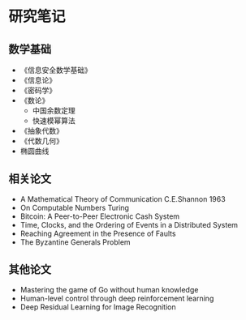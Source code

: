 # 研究笔记

[annotation]: [id] (2636cb50-f6c4-46b9-9eee-85868f8ac1ca)
[annotation]: [status] (protect)
[annotation]: [create_time] (2021-09-18 21:23:30)
[annotation]: [category] (读书笔记)
[annotation]: [tags] ()
[annotation]: [comments] (false)
[annotation]: [url] (http://blog.ccyg.studio/article/2636cb50-f6c4-46b9-9eee-85868f8ac1ca)

## 数学基础

- 《信息安全数学基础》
- 《信息论》
- 《密码学》
- 《数论》
    - 中国余数定理
    - 快速模幂算法
- 《抽象代数》
- 《代数几何》
- 椭圆曲线

## 相关论文

- A Mathematical Theory of Communication C.E.Shannon 1963
- On Computable Numbers Turing
- Bitcoin: A Peer-to-Peer Electronic Cash System
- Time, Clocks, and the Ordering of Events in a Distributed System
- Reaching Agreement in the Presence of Faults
- The Byzantine Generals Problem

## 其他论文

- Mastering the game of Go without human knowledge
- Human-level control through deep reinforcement learning
- Deep Residual Learning for Image Recognition
